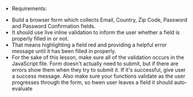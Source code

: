 -   Requirements:

*   Build a browser form which collects Email, Country, Zip Code, Password and Password Confirmation fields.
*   It should use live inline validation to inform the user whether a field is properly filled in or not.
*   That means highlighting a field red and providing a helpful error message until it has been filled in properly.
*   For the sake of this lesson, make sure all of the validation occurs in the JavaScript file. Form doesn't actually need to submit, but if there are errors show them when they try to submit it. If it's successful, give user a success message. Also make sure your functions validate as the user progresses
    through the form, so hwen user leaves a field it should auto-evaluate
